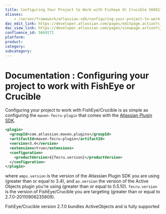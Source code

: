 ```yaml
---
title: Configuring Your Project to Work with Fisheye Or Crucible 5669171
aliases:
    - /server/framework/atlassian-sdk/configuring-your-project-to-work-with-fisheye-or-crucible-5669171.html
dac_edit_link: https://developer.atlassian.com/pages/editpage.action?cjm=wozere&pageId=5669171
dac_view_link: https://developer.atlassian.com/pages/viewpage.action?cjm=wozere&pageId=5669171
confluence_id: 5669171
platform:
product:
category:
subcategory:
---
```

# Documentation : Configuring your project to work with FishEye or Crucible

Configuring your project to work with FishEye/Crucible is as simple as configuring the `maven-fecru-plugin` that comes with the [Atlassian Plugin SDK](/server/framework/atlassian-sdk/set-up-the-atlassian-plugin-sdk-and-build-a-project).

``` xml
<plugin>
  <groupId>com.atlassian.maven.plugins</groupId>
  <artifactId>maven-fecru-plugin</artifactId>
  <version>3.4</version>
  <extensions>true</extensions>
  <configuration>
    <productVersion>${fecru.version}</productVersion>
  </configuration>
</plugin>
```

where `amps.version` is the version of the Atlassian Plugin SDK you are using (greater than or equal to 3.4), and `ao.version` the version of the Active Objects plugin you're using (greater than or equal to 0.5.10). `fecru.version` is the version of FishEye/Crucible you are targeting (greater than or equal to 2.7.0-20110906235809).

FishEye/Crucible version 2.7.0 bundles ActiveObjects and is fully supported





















































































































































































































































